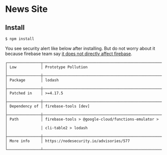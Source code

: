 # News Site

## Install

```bash
$ npm install
```

You see security alert like below after installing. 
But do not worry about it because firebase team say [it does not directly affect firebase](https://github.com/firebase/firebase-tools/issues/769#issuecomment-400376070).    
```text
┌───────────────┬──────────────────────────────────────────────────────────────┐
│ Low           │ Prototype Pollution                                          │
├───────────────┼──────────────────────────────────────────────────────────────┤
│ Package       │ lodash                                                       │
├───────────────┼──────────────────────────────────────────────────────────────┤
│ Patched in    │ >=4.17.5                                                     │
├───────────────┼──────────────────────────────────────────────────────────────┤
│ Dependency of │ firebase-tools [dev]                                         │
├───────────────┼──────────────────────────────────────────────────────────────┤
│ Path          │ firebase-tools > @google-cloud/functions-emulator >          │
│               │ cli-table2 > lodash                                          │
├───────────────┼──────────────────────────────────────────────────────────────┤
│ More info     │ https://nodesecurity.io/advisories/577                       │
└───────────────┴──────────────────────────────────────────────────────────────┘
```
